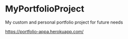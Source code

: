 # MyPortfolioProject
My custom and personal portfolio project for future needs

https://portfolio-appa.herokuapp.com/
